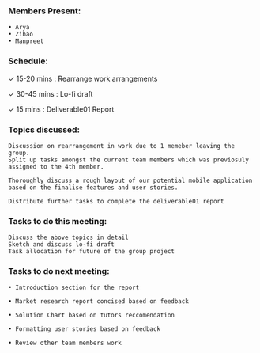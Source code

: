 ### Members Present:

    • Arya
    • Zihao
    • Manpreet

### Schedule:

&check; 15-20 mins : Rearrange work arrangements

&check; 30-45 mins : Lo-fi draft

&check; 15 mins : Deliverable01 Report

### Topics discussed:

    Discussion on rearrangement in work due to 1 memeber leaving the group.
    Split up tasks amongst the current team members which was previosuly assigned to the 4th member.

    Thoroughly discuss a rough layout of our potential mobile application based on the finalise features and user stories.

    Distribute further tasks to complete the deliverable01 report

### Tasks to do this meeting:

    Discuss the above topics in detail
    Sketch and discuss lo-fi draft
    Task allocation for future of the group project

### Tasks to do next meeting:

    • Introduction section for the report

    • Market research report concised based on feedback

    • Solution Chart based on tutors reccomendation

    • Formatting user stories based on feedback

    • Review other team members work
